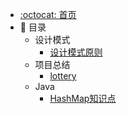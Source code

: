 - [:octocat: 首页](/README)
- :memo: 目录
   - 设计模式
      - [设计模式原则](/md/design-code/设计模式原则.md)
   - 项目总结
      - [lottery](/md/project/lottery.md)
   - Java
      - [HashMap知识点](/md/project/HashMap知识点.md)
      